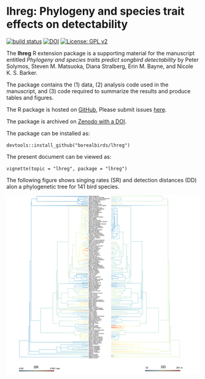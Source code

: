 # lhreg: Phylogeny and species trait effects on detectability

[![build status](https://travis-ci.org/borealbirds/lhreg.svg?branch=master)](https://travis-ci.org/borealbirds/lhreg)
[![DOI](https://zenodo.org/badge/90998177.svg)](https://zenodo.org/badge/latestdoi/90998177)
[![License: GPL v2](https://img.shields.io/badge/License-GPL%20v2-blue.svg)](https://www.gnu.org/licenses/old-licenses/gpl-2.0.en.html)

The **lhreg** R extension package is a supporting material for the manuscript entitled
*Phylogeny and species traits predict songbird detectability* by
Peter Solymos, Steven M. Matsuoka, Diana Stralberg, Erin M. Bayne, and Nicole K. S. Barker.

The package contains the (1) data, (2) analysis code used in the manuscript,
and (3) code required to summarize the results and produce tables and figures.

The R package is hosted on [GitHub](https://github.com/borealbirds/lhreg),
Please submit issues [here](https://github.com/borealbirds/lhreg/issues).

The package is archived on [Zenodo with a DOI](https://zenodo.org/badge/latestdoi/90998177).

The package can be installed as:

```{r install,eval=FALSE}
devtools::install_github("borealbirds/lhreg")
```

The present document can be viewed as:

```{r vignette,eval=FALSE}
vignette(topic = "lhreg", package = "lhreg")
```

The following figure shows singing rates (SR)
and detection distances (DD) alon a phylogenetic tree for 141 bird species.

![](tree.png)

